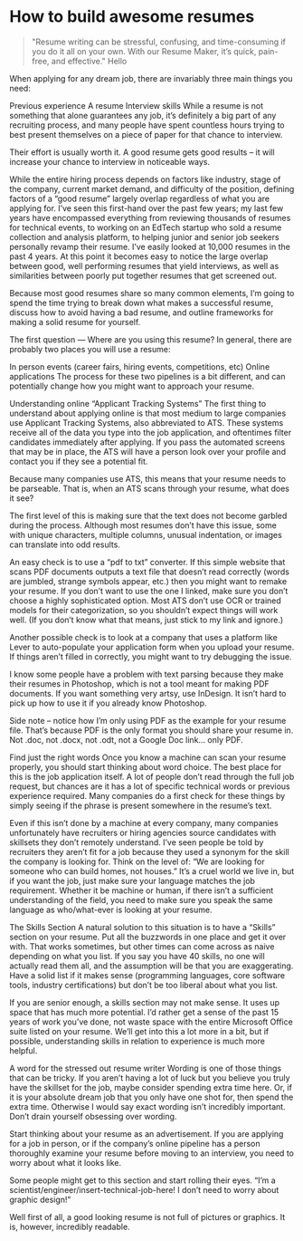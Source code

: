 
# How to build awesome resumes 


> "Resume writing can be stressful, confusing, and time-consuming if you do it all on your own. With our Resume Maker, it’s quick, pain-free, and effective."
  > Hello

  <!-- # hello world  -->

<!-- > npm start -->

When applying for any dream job, there are invariably three main things you need:

Previous experience
A resume
Interview skills
While a resume is not something that alone guarantees any job, it’s definitely a big part of any recruiting process, and many people have spent countless hours trying to best present themselves on a piece of paper for that chance to interview.

Their effort is usually worth it. A good resume gets good results – it will increase your chance to interview in noticeable ways.

While the entire hiring process depends on factors like industry, stage of the company, current market demand, and difficulty of the position, defining factors of a “good resume” largely overlap regardless of what you are applying for. I’ve seen this first-hand over the past few years; my last few years have encompassed everything from reviewing thousands of resumes for technical events, to working on an EdTech startup who sold a resume collection and analysis platform, to helping junior and senior job seekers personally revamp their resume. I’ve easily looked at 10,000 resumes in the past 4 years. At this point it becomes easy to notice the large overlap between good, well performing resumes that yield interviews, as well as similarities between poorly put together resumes that get screened out.

Because most good resumes share so many common elements, I’m going to spend the time trying to break down what makes a successful resume, discuss how to avoid having a bad resume, and outline frameworks for making a solid resume for yourself.


The first question — Where are you using this resume?
In general, there are probably two places you will use a resume:

In person events (career fairs, hiring events, competitions, etc)
Online applications
The process for these two pipelines is a bit different, and can potentially change how you might want to approach your resume.

Understanding online “Applicant Tracking Systems”
The first thing to understand about applying online is that most medium to large companies use Applicant Tracking Systems, also abbreviated to ATS. These systems receive all of the data you type into the job application, and oftentimes filter candidates immediately after applying. If you pass the automated screens that may be in place, the ATS will have a person look over your profile and contact you if they see a potential fit.

Because many companies use ATS, this means that your resume needs to be parseable. That is, when an ATS scans through your resume, what does it see?

The first level of this is making sure that the text does not become garbled during the process. Although most resumes don’t have this issue, some with unique characters, multiple columns, unusual indentation, or images can translate into odd results.

An easy check is to use a “pdf to txt” converter. If this simple website that scans PDF documents outputs a text file that doesn’t read correctly (words are jumbled, strange symbols appear, etc.) then you might want to remake your resume. If you don’t want to use the one I linked, make sure you don’t choose a highly sophisticated option. Most ATS don’t use OCR or trained models for their categorization, so you shouldn’t expect things will work well. (If you don’t know what that means, just stick to my link and ignore.)

Another possible check is to look at a company that uses a platform like Lever to auto-populate your application form when you upload your resume. If things aren’t filled in correctly, you might want to try debugging the issue.

I know some people have a problem with text parsing because they make their resumes in Photoshop, which is not a tool meant for making PDF documents. If you want something very artsy, use InDesign. It isn’t hard to pick up how to use it if you already know Photoshop.

Side note – notice how I’m only using PDF as the example for your resume file. That’s because PDF is the only format you should share your resume in. Not .doc, not .docx, not .odt, not a Google Doc link… only PDF.

Find just the right words
Once you know a machine can scan your resume properly, you should start thinking about word choice. The best place for this is the job application itself. A lot of people don’t read through the full job request, but chances are it has a lot of specific technical words or previous experience required. Many companies do a first check for these things by simply seeing if the phrase is present somewhere in the resume’s text.

Even if this isn’t done by a machine at every company, many companies unfortunately have recruiters or hiring agencies source candidates with skillsets they don’t remotely understand. I’ve seen people be told by recruiters they aren’t fit for a job because they used a synonym for the skill the company is looking for. Think on the level of: “We are looking for someone who can build homes, not houses.” It’s a cruel world we live in, but if you want the job, just make sure your language matches the job requirement. Whether it be machine or human, if there isn’t a sufficient understanding of the field, you need to make sure you speak the same language as who/what-ever is looking at your resume.

The Skills Section
A natural solution to this situation is to have a “Skills” section on your resume. Put all the buzzwords in one place and get it over with. That works sometimes, but other times can come across as naive depending on what you list. If you say you have 40 skills, no one will actually read them all, and the assumption will be that you are exaggerating. Have a solid list if it makes sense (programming languages, core software tools, industry certifications) but don’t be too liberal about what you list.

If you are senior enough, a skills section may not make sense. It uses up space that has much more potential. I’d rather get a sense of the past 15 years of work you’ve done, not waste space with the entire Microsoft Office suite listed on your resume. We’ll get into this a lot more in a bit, but if possible, understanding skills in relation to experience is much more helpful.

A word for the stressed out resume writer
Wording is one of those things that can be tricky. If you aren’t having a lot of luck but you believe you truly have the skillset for the job, maybe consider spending extra time here. Or, if it is your absolute dream job that you only have one shot for, then spend the extra time. Otherwise I would say exact wording isn’t incredibly important. Don’t drain yourself obsessing over wording.

Start thinking about your resume as an advertisement.
If you are applying for a job in person, or if the company’s online pipeline has a person thoroughly examine your resume before moving to an interview, you need to worry about what it looks like.

Some people might get to this section and start rolling their eyes. “I’m a scientist/engineer/insert-technical-job-here! I don’t need to worry about graphic design!”

Well first of all, a good looking resume is not full of pictures or graphics. It is, however, incredibly readable.
